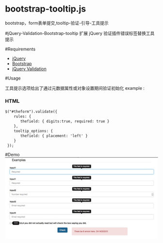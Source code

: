 # bootstrap-tooltip.js
bootstrap，form表单提交,tooltip-验证-引导-工具提示

#jQuery-Validation-Bootstrap-tooltip
扩展 jQuery 验证插件错误标签替换工具提示 

#Requirements

- [jQuery](http://jquery.com/)
- [Bootstrap](http://v3.bootcss.com/)
- [jQuery Validation](http://jqueryvalidation.org/)


#Usage

工具提示选项给出了通过元数据属性或对象设置期间验证初始化
example :
### HTML

    $("#theform").validate({
        rules: {
           thefield: { digits:true, required: true }
        },
        tooltip_options: {
           thefield: { placement: 'left' }
        }
     });

#Demo
![Demo](demopictures.png)
